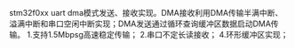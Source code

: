 stm32f0xx uart dma模式发送、接收实现。DMA接收利用DMA传输半满中断、溢满中断和串口空闲中断实现；DMA发送通过循环查询缓冲区数据启动DMA传输。
1.支持1.5Mbpsg高速稳定传输；
2.串口不定长读接收；
4.环形缓冲区实现；

